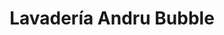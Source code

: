 ---
title: "Lavadería Andru Bubble"
url: /quetzaltenango/lavaderia-andru-bubble/
shop: lavandería
---